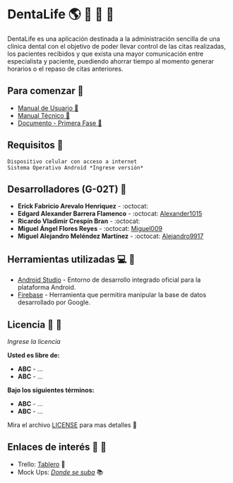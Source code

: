 # DentaLife :earth_americas: :iphone: :hospital: :pill:
DentaLife es una aplicación destinada a la administración sencilla de una clinica dental con el objetivo de poder llevar control de las citas realizadas, los pacientes recibidos y que exista una mayor comunicación entre especialista y paciente, puediendo ahorrar tiempo al momento generar horarios o el repaso de citas anteriores.

## Para comenzar :milky_way:
* [Manual de Usuario :boy:]()
* [Manual Técnico :construction_worker:]()
* [Documento - Primera Fase :bookmark_tabs:]()

## Requisitos :eyes:
```
Dispositivo celular con acceso a internet
Sistema Operativo Android *Ingrese versión*
```
## Desarrolladores (G-02T) :busts_in_silhouette:
* **Erick Fabricio Arevalo Henriquez** - :octocat: []()
* **Edgard Alexander Barrera Flamenco** - :octocat: [Alexander1015](https://github.com/Alexander1015)
* **Ricardo Vladimir Crespín Bran** - :octocat: []()
* **Miguel Ángel Flores Reyes** - :octocat: [Miguel009](https://github.com/Miguel009)
* **Miguel Alejandro Meléndez Martínez** - :octocat: [Alejandro9917](https://github.com/Alejandro9917)

## Herramientas utilizadas :computer: :hammer:
* [Android Studio](https://developer.android.com/) - Entorno de desarrollo integrado oficial para la plataforma Android.
* [Firebase](https://firebase.google.com/?hl=es) - Herramienta que permitira manipular la base de datos desarrollado por Google.

## Licencia :page_with_curl: :closed_lock_with_key:
*Ingrese la licencia*

**Usted es libre de:**
* **ABC** - ...
* **ABC** - ...

**Bajo los siguientes términos:**
* **ABC** - ...
* **ABC** - ...

Mira el archivo [LICENSE]() para mas detalles :scroll:

## Enlaces de interés :dvd: :mag_right:
* Trello: [Tablero](https://trello.com/b/vXwkF00o/moviles) :bookmark:
* Mock Ups: [*Donde se suba*]() :books:
